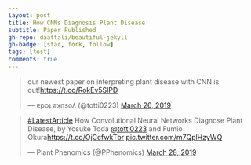 ```yaml
---
layout: post
title: How CNNs Diagnosis Plant Disease
subtitle: Paper Published
gh-repo: daattali/beautiful-jekyll
gh-badge: [star, fork, follow]
tags: [test]
comments: true
---
```



<blockquote class="twitter-tweet" data-lang="en"><p lang="en" dir="ltr">our newest paper on interpreting plant disease with CNN is out!<a href="https://t.co/RokEv5SlPD">https://t.co/RokEv5SlPD</a></p>&mdash; ɐpoʇ ǝʞnsoʎ (@totti0223) <a href="https://twitter.com/totti0223/status/1110538297288343552?ref_src=twsrc%5Etfw">March 26, 2019</a></blockquote> <script async src="https://platform.twitter.com/widgets.js" charset="utf-8"></script> 
<blockquote class="twitter-tweet" data-lang="en"><p lang="en" dir="ltr"><a href="https://twitter.com/hashtag/LatestArticle?src=hash&amp;ref_src=twsrc%5Etfw">#LatestArticle</a> How Convolutional Neural Networks Diagnose Plant Disease, by Yosuke Toda <a href="https://twitter.com/totti0223?ref_src=twsrc%5Etfw">@totti0223</a> and Fumio Okura<a href="https://t.co/OjCcfwkTbr">https://t.co/OjCcfwkTbr</a> <a href="https://t.co/m7QplHzyWQ">pic.twitter.com/m7QplHzyWQ</a></p>&mdash; Plant Phenomics (@PPhenomics) <a href="https://twitter.com/PPhenomics/status/1111176107888263169?ref_src=twsrc%5Etfw">March 28, 2019</a></blockquote> <script async src="https://platform.twitter.com/widgets.js" charset="utf-8"></script> 